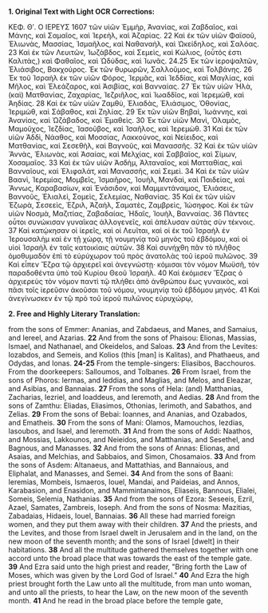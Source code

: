 **1. Original Text with Light OCR Corrections:**

ΚΕΦ. Θʹ. Ο ΙΕΡΕΥΣ 1607
τῶν υἱῶν Ἐμμὴρ, Ἀνανίας, καὶ Ζαβδαῖος, καὶ Μάνης, καὶ Σαμαῖος, καὶ Ἱερεὴλ, καὶ Ἀζαρίας.
22 Καὶ ἐκ τῶν υἱῶν Φαϊσοῦ, Ἐλιωνὰς, Μασσίας, Ἰσμαῆλος, καὶ Ναθαναὴλ, καὶ Ὠκείδηλος, καὶ Σαλόας.
23 Καὶ ἐκ τῶν Λευιτῶν, Ἰωζάβδος, καὶ Σεμεὶς, καὶ Κώλιος, (οὗτός ἐστι Καλιτὰς,) καὶ Φαθαῖος, καὶ Ὠδύδας, καὶ Ἰωνᾶς.
24.25 Ἐκ τῶν ἱεροψαλτῶν, Ἐλιάσιβος, Βακχούρος. Ἐκ τῶν θυρωρῶν, Σαλλοῦμος, καὶ Τολβάνης.
26 Ἐκ τοῦ Ἰσραὴλ ἐκ τῶν υἱῶν Φόρος, Ἱερμᾶς, καὶ Ἰεδδίας, καὶ Μαγλίας, καὶ Μῆλος, καὶ Ἐλεάζαρος, καὶ Ἀσιβίας, καὶ Βανναίας.
27 Ἐκ τῶν υἱῶν Ἡλὰ, (καὶ) Ματθανίας, Ζαχαρίας, Ἰεζριῆλος, καὶ Ἰωαδδῖος, καὶ Ἱερεμὼθ, καὶ Ἀηδίας.
28 Καὶ ἐκ τῶν υἱῶν Ζαμθὺ, Ἐλιαδὰς, Ἐλιάσιμος, Ὀθονίας, Ἰεριμὼθ, καὶ Σάβαθος, καὶ Ζηλίας.
29 Ἐκ τῶν υἱῶν Βηβαὶ, Ἰωάννης, καὶ Ἀνανίας, καὶ Ὠζάβαδος, καὶ Ἐμαθεὶς.
30 Ἐκ τῶν υἱῶν Μανὶ, Ὀλαμὸς, Μαμοῦχος, Ἰεζδίας, Ἰασοῦβος, καὶ Ἰσαῆλος, καὶ Ἱερεμὼθ.
31 Καὶ ἐκ τῶν υἱῶν Ἀδδὶ, Νάαθος, καὶ Μοσσίας, Λακκούνος, καὶ Νείειδος, καὶ Ματθανίας, καὶ Σεσεθὴλ, καὶ Βαγνοῦς, καὶ Μανασσῆς.
32 Καὶ ἐκ τῶν υἱῶν Ἄννὰς, Ἑλιωνὰς, καὶ Ἀσαίας, καὶ Μελχίας, καὶ Σαββαῖος, καὶ Σίμων, Χοσαμαῖος.
33 Καὶ ἐκ τῶν υἱῶν Ἀσδὴμ, Ἀλταναῖος, καὶ Ματταθίας, καὶ Βανναῖους, καὶ Ἐλιφαλάτ, καὶ Μανασσῆς, καὶ Σεμεὶ.
34 Καὶ ἐκ τῶν υἱῶν Βαανὶ, Ἱερεμίας, Μομβεῖς, Ἰσμαῆρος, Ἰουὴλ, Μανδαὶ, καὶ Παιδείας, καὶ Ἄννως, Καραβασίων, καὶ Ἐνάσιδον, καὶ Μαμμιντάναιμος, Ἑλιάσεις, Βαννοῦς, Ἐλιαλεὶ, Σομεὶς, Σελεμίας, Ναθανίας.
35 Καὶ ἐκ τῶν υἱῶν Ἐζωρὰ, Σεσεεὶς, Ἐζριλ, Ἀζαὴλ, Σαματὲς, Ζαμβρεὶς, Ἰώσηφος. Καὶ ἐκ τῶν υἱῶν Νοσμὰ, Μαζιτίας, Ζαβαδαίας, Ἡδαῖς, Ἰουὴλ, Βανναίας.
36 Πάντες οὗτοι συνώκισαν γυναῖκας ἀλλογενεῖς, καὶ ἀπέλυσαν αὐτὰς σὺν τέκνοις.
37 Καὶ κατῴκησαν οἱ ἱερεῖς, καὶ οἱ Λευῖται, καὶ οἱ ἐκ τοῦ Ἰσραὴλ ἐν Ἱερουσαλὴμ καὶ ἐν τῇ χώρᾳ, τῇ νουμηνίᾳ τοῦ μηνὸς τοῦ ἑβδόμου, καὶ οἱ υἱοὶ Ἰσραὴλ ἐν ταῖς κατοικίαις αὐτῶν.
38 Καὶ συνήχθη πᾶν τὸ πλῆθος ὁμοθυμαδὸν ἐπὶ τὸ εὐρύχωρον τοῦ πρὸς ἀνατολὰς τοῦ ἱεροῦ πυλῶνος.
39 Καὶ εἶπεν Ἔζρα τῷ ἀρχιερεῖ καὶ ἀνεγνώστῃ· κόμισαι τὸν νόμον Μωϋσῆ, τὸν παραδοθέντα ὑπὸ τοῦ Κυρίου Θεοῦ Ἰσραήλ.
40 Καὶ ἐκόμισεν Ἔζρας ὁ ἀρχιερεὺς τὸν νόμον παντὶ τῷ πλήθει ἀπὸ ἀνθρώπου ἕως γυναικὸς, καὶ πᾶσι τοῖς ἱερεῦσιν ἀκοῦσαι τοῦ νόμου, νουμηνίᾳ τοῦ ἑβδόμου μηνός.
41 Καὶ ἀνεγίνωσκεν ἐν τῷ πρὸ τοῦ ἱεροῦ πυλῶνος εὐρυχώρῳ,

**2. Free and Highly Literary Translation:**

from the sons of Emmer: Ananias, and Zabdaeus, and Manes, and Samaius, and Iereel, and Azarias.
**22** And from the sons of Phaisou: Elionas, Massias, Ismael, and Nathanael, and Okeidelos, and Saloas.
**23** And from the Levites: Iozabdos, and Semeis, and Kolios (this [man] is Kalitas), and Phathaeus, and Odydas, and Ionas.
**24-25** From the temple-singers: Eliasibos, Bacchouros. From the doorkeepers: Salloumos, and Tolbanes.
**26** From Israel, from the sons of Phoros: Iermas, and Ieddias, and Maglias, and Melos, and Eleazar, and Asibias, and Bannaias.
**27** From the sons of Hela: (and) Matthanias, Zacharias, Iezriel, and Ioaddeus, and Ieremoth, and Aedias.
**28** And from the sons of Zamthu: Eliadas, Eliasimos, Othonias, Ierimoth, and Sabathos, and Zelias.
**29** From the sons of Bebai: Ioannes, and Ananias, and Ozabados, and Ematheis.
**30** From the sons of Mani: Olamos, Mamouchos, Iezdias, Iasoubos, and Isael, and Ieremoth.
**31** And from the sons of Addi: Naathos, and Mossias, Lakkounos, and Neieidos, and Matthanias, and Sesethel, and Bagnous, and Manasses.
**32** And from the sons of Annas: Elionas, and Asaias, and Melchias, and Sabbaios, and Simon, Chosamaios.
**33** And from the sons of Asdem: Altanaeus, and Mattathias, and Bannaious, and Eliphalat, and Manasses, and Semei.
**34** And from the sons of Baani: Ieremias, Mombeis, Ismaeros, Iouel, Mandai, and Paideias, and Annos, Karabasion, and Enasidon, and Mammintanaimos, Eliaseis, Bannous, Elialei, Someis, Selemia, Nathanias.
**35** And from the sons of Ezora: Seseeis, Ezril, Azael, Samates, Zambreis, Ioseph. And from the sons of Nosma: Mazitias, Zabadaias, Hidaeis, Iouel, Bannaias.
**36** All these had married foreign women, and they put them away with their children.
**37** And the priests, and the Levites, and those from Israel dwelt in Jerusalem and in the land, on the new moon of the seventh month; and the sons of Israel [dwelt] in their habitations.
**38** And all the multitude gathered themselves together with one accord unto the broad place that was towards the east of the temple gate.
**39** And Ezra said unto the high priest and reader, "Bring forth the Law of Moses, which was given by the Lord God of Israel."
**40** And Ezra the high priest brought forth the Law unto all the multitude, from man unto woman, and unto all the priests, to hear the Law, on the new moon of the seventh month.
**41** And he read in the broad place before the temple gate,